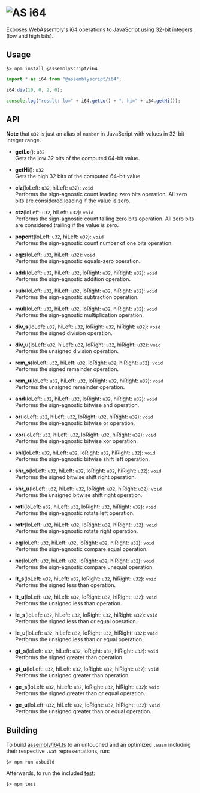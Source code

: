 # ![AS](https://avatars1.githubusercontent.com/u/28916798?s=48) i64

Exposes WebAssembly's i64 operations to JavaScript using 32-bit integers (low and high bits).

Usage
-----

```
$> npm install @assemblyscript/i64
```

```ts
import * as i64 from "@assemblyscript/i64";

i64.div(10, 0, 2, 0);

console.log("result: lo=" + i64.getLo() + ", hi=" + i64.getHi());
```

API
---

**Note** that `u32` is just an alias of `number` in JavaScript with values in 32-bit integer range.

* **getLo**(): `u32`<br />
  Gets the low 32 bits of the computed 64-bit value.

* **getHi**(): `u32`<br />
  Gets the high 32 bits of the computed 64-bit value.

* **clz**(loLeft: `u32`, hiLeft: `u32`): `void`<br />
  Performs the sign-agnostic count leading zero bits operation. All zero bits are considered leading if the value is zero.

* **ctz**(loLeft: `u32`, hiLeft: `u32`): `void`<br />
  Performs the sign-agnostic count tailing zero bits operation. All zero bits are considered trailing if the value is zero.

* **popcnt**(loLeft: `u32`, hiLeft: `u32`): `void`<br />
  Performs the sign-agnostic count number of one bits operation.

* **eqz**(loLeft: `u32`, hiLeft: `u32`): `void`<br />
  Performs the sign-agnostic equals-zero operation.

* **add**(loLeft: `u32`, hiLeft: `u32`, loRight: `u32`, hiRight: `u32`): `void`<br />
  Performs the sign-agnostic addition operation.

* **sub**(loLeft: `u32`, hiLeft: `u32`, loRight: `u32`, hiRight: `u32`): `void`<br />
  Performs the sign-agnostic subtraction operation.

* **mul**(loLeft: `u32`, hiLeft: `u32`, loRight: `u32`, hiRight: `u32`): `void`<br />
  Performs the sign-agnostic multiplication operation.

* **div_s**(loLeft: `u32`, hiLeft: `u32`, loRight: `u32`, hiRight: `u32`): `void`<br />
  Performs the signed division operation.

* **div_u**(loLeft: `u32`, hiLeft: `u32`, loRight: `u32`, hiRight: `u32`): `void`<br />
  Performs the unsigned division operation.

* **rem_s**(loLeft: `u32`, hiLeft: `u32`, loRight: `u32`, hiRight: `u32`): `void`<br />
  Performs the signed remainder operation.

* **rem_u**(loLeft: `u32`, hiLeft: `u32`, loRight: `u32`, hiRight: `u32`): `void`<br />
  Performs the unsigned remainder operation.

* **and**(loLeft: `u32`, hiLeft: `u32`, loRight: `u32`, hiRight: `u32`): `void`<br />
  Performs the sign-agnostic bitwise and operation.

* **or**(loLeft: `u32`, hiLeft: `u32`, loRight: `u32`, hiRight: `u32`): `void`<br />
  Performs the sign-agnostic bitwise or operation.

* **xor**(loLeft: `u32`, hiLeft: `u32`, loRight: `u32`, hiRight: `u32`): `void`<br />
  Performs the sign-agnostic bitwise xor operation.

* **shl**(loLeft: `u32`, hiLeft: `u32`, loRight: `u32`, hiRight: `u32`): `void`<br />
  Performs the sign-agnostic bitwise shift left operation.

* **shr_s**(loLeft: `u32`, hiLeft: `u32`, loRight: `u32`, hiRight: `u32`): `void`<br />
  Performs the signed bitwise shift right operation.

* **shr_u**(loLeft: `u32`, hiLeft: `u32`, loRight: `u32`, hiRight: `u32`): `void`<br />
  Performs the unsigned bitwise shift right operation.

* **rotl**(loLeft: `u32`, hiLeft: `u32`, loRight: `u32`, hiRight: `u32`): `void`<br />
  Performs the sign-agnostic rotate left operation.

* **rotr**(loLeft: `u32`, hiLeft: `u32`, loRight: `u32`, hiRight: `u32`): `void`<br />
  Performs the sign-agnostic rotate right operation.

* **eq**(loLeft: `u32`, hiLeft: `u32`, loRight: `u32`, hiRight: `u32`): `void`<br />
  Performs the sign-agnostic compare equal operation.

* **ne**(loLeft: `u32`, hiLeft: `u32`, loRight: `u32`, hiRight: `u32`): `void`<br />
  Performs the sign-agnostic compare unequal operation.

* **lt_s**(loLeft: `u32`, hiLeft: `u32`, loRight: `u32`, hiRight: `u32`): `void`<br />
  Performs the signed less than operation.

* **lt_u**(loLeft: `u32`, hiLeft: `u32`, loRight: `u32`, hiRight: `u32`): `void`<br />
  Performs the unsigned less than operation.

* **le_s**(loLeft: `u32`, hiLeft: `u32`, loRight: `u32`, hiRight: `u32`): `void`<br />
  Performs the signed less than or equal operation.

* **le_u**(loLeft: `u32`, hiLeft: `u32`, loRight: `u32`, hiRight: `u32`): `void`<br />
  Performs the unsigned less than or equal operation.

* **gt_s**(loLeft: `u32`, hiLeft: `u32`, loRight: `u32`, hiRight: `u32`): `void`<br />
  Performs the signed greater than operation.

* **gt_u**(loLeft: `u32`, hiLeft: `u32`, loRight: `u32`, hiRight: `u32`): `void`<br />
  Performs the unsigned greater than operation.

* **ge_s**(loLeft: `u32`, hiLeft: `u32`, loRight: `u32`, hiRight: `u32`): `void`<br />
  Performs the signed greater than or equal operation.

* **ge_u**(loLeft: `u32`, hiLeft: `u32`, loRight: `u32`, hiRight: `u32`): `void`<br />
  Performs the unsigned greater than or equal operation.

Building
--------

To build [assembly/i64.ts](./assembly/i64.ts) to an untouched and an optimized `.wasm` including their respective `.wat` representations, run:

```
$> npm run asbuild
```

Afterwards, to run the included [test](./tests/index.js):

```
$> npm test
```
